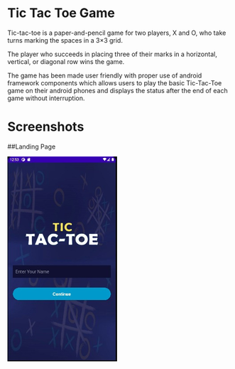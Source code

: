 # Tic Tac Toe Game

Tic-tac-toe is a paper-and-pencil game for two players, X and O, who take turns marking the spaces in a 3×3 grid.

The player who succeeds in placing three of their marks in a horizontal, vertical, or diagonal row wins the game.

The game has been made user friendly with proper use of android framework components which allows users to play the basic Tic-Tac-Toe game on their android phones and displays the status after the end of each game without interruption.


# Screenshots
##Landing Page

![App Screenshot](https://github.com/vaishnavigaikwad2810/Tic-Tac-Toe-Game/blob/master/Tic%20Tac%20Toe%20Game%20images/Landing%20Page.jpeg)



